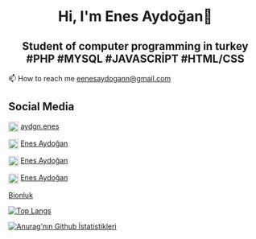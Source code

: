 <h1 align="center">Hi, I'm Enes Aydoğan👋</h1>

<h2 align="center">Student of computer programming in turkey<br>
#PHP #MYSQL #JAVASCRİPT #HTML/CSS</h2>

📫 How to reach me eenesaydogann@gmail.com

## Social Media
<summary>
  
<img align="center" src="https://raw.githubusercontent.com/rahuldkjain/github-profile-readme-generator/master/src/images/icons/Social/instagram.svg" alt="Enesaydgn1" height="20" width="20" />  [aydgn.enes](https://www.instagram.com/aydgn.enes/)

</summary>

<summary>
  
<img align="center" src="https://raw.githubusercontent.com/rahuldkjain/github-profile-readme-generator/master/src/images/icons/Social/linked-in-alt.svg" alt="mehmetalibayram" height="20" width="20" /> [Enes Aydoğan](https://www.linkedin.com/in/enes-aydo%C4%9Fan-2175a61b1/)
 
</summary>
 
<summary>
  
<img align="center" src="https://raw.githubusercontent.com/rahuldkjain/github-profile-readme-generator/master/src/images/icons/Social/stack-overflow.svg" alt="Enesaydgn1" height="20" width="20" /> [Enes Aydoğan](https://stackoverflow.com/users/17739833/enes-aydogan)

</summary>
    
<summary>  
  
<img align="center" src="https://raw.githubusercontent.com/rahuldkjain/github-profile-readme-generator/master/src/images/icons/Social/medium.svg" alt="Enesaydgn1" height="20" width="20" /> [Enes Aydoğan](https://medium.com/@enesaydogan65)

</summary>
  
[Bionluk](https://bionluk.com/enesaydogann)

[![Top Langs](https://github-readme-stats.vercel.app/api/top-langs/?username=Enesaydgn1&layout=compact)](https://github.com/anuraghazra/github-readme-stats)

[![Anurag'nın Github İstatistikleri](https://github-readme-stats.vercel.app/api?username=Enesaydgn1&show_icons=true&theme=radical)](https://github.com/anuraghazra/github-readme-stats)
